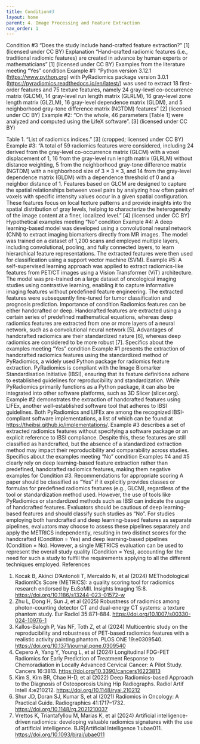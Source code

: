 ```yaml
---
title: Condition#3
layout: home
parent: 4. Image Processing and Feature Extraction
nav_order: 1
---
```


Condition #3
“Does the study include hand-crafted feature extraction?” [1]  (licensed under CC BY)
Explanation
“Hand-crafted radiomic features (i.e., traditional radiomic features) are created in advance by human experts or mathematicians” [1]  (licensed under CC BY)
Examples from the literature meeting “Yes” condition 
Example #1: “Python version 3.12.1 (https://www.python.org) with PyRadiomics package version 3.0.1 (https://pyradiomics.readthedocs.io/en/latest/) was used to extract 18 first-order features and 75 texture features, namely 24 gray-level co-occurrence matrix (GLCM), 14 gray-level run length matrix (GLRLM), 16 gray-level zone length matrix (GLZLM), 16 gray-level dependence matrix (GLDM), and 5 neighborhood gray-tone difference matrix (NGTDM) features” [2] (licensed under CC BY)
Example #2: “On the whole, 46 parameters [Table 1] were analyzed and computed using the LifeX software”. [3] (licensed under CC BY)
 
Table 1. “List of radiomics indices.” [3] (cropped; licensed under CC BY)
Example #3: “A total of 59 radiomics features were considered, including 24 derived from the gray-level co-occurrence matrix (GLCM) with a voxel displacement of 1, 16 from the gray-level run length matrix (GLRLM) without distance weighting, 5 from the neighborhood gray-tone difference matrix (NGTDM) with a neighborhood size of 3 × 3 × 3, and 14 from the gray-level dependence matrix (GLDM) with a dependence threshold of 0 and a neighbor distance of 1. Features based on GLCM are designed to capture the spatial relationships between voxel pairs by analyzing how often pairs of voxels with specific intensity values occur in a given spatial configuration. These features focus on local texture patterns and provide insights into the spatial distribution of gray levels, helping to characterize the heterogeneity of the image content at a finer, localized level.” [4] (licensed under CC BY)
Hypothetical examples meeting “No” condition
Example #4: A deep learning-based model was developed using a convolutional neural network (CNN) to extract imaging biomarkers directly from MR images. The model was trained on a dataset of 1,200 scans and employed multiple layers, including convolutional, pooling, and fully connected layers, to learn hierarchical feature representations. The extracted features were then used for classification using a support vector machine (SVM).
Example #5: A self-supervised learning approach was applied to extract radiomics-like features from PET/CT images using a Vision Transformer (ViT) architecture. The model was pre-trained on a large dataset of oncological imaging studies using contrastive learning, enabling it to capture informative imaging features without predefined feature engineering. The extracted features were subsequently fine-tuned for tumor classification and prognosis prediction. 
Importance of condition
Radiomics features can be either handcrafted or deep. Handcrafted features are extracted using a certain series of predefined mathematical equations, whereas deep radiomics features are extracted from one or more layers of a neural network, such as a convolutional neural network [5]. Advantages of handcrafted radiomics are their standardized nature [6], whereas deep radiomics are considered to be more robust [7].
Specifics about the examples meeting “Yes” condition
Example #1 presents the extraction of handcrafted radiomics features using the standardized method of PyRadiomics, a widely used Python package for radiomics feature extraction. PyRadiomics is compliant with the Image Biomarker Standardisation Initiative (IBSI), ensuring that its feature definitions adhere to established guidelines for reproducibility and standardization. While PyRadiomics primarily functions as a Python package, it can also be integrated into other software platforms, such as 3D Slicer (slicer.org). Example #2 demonstrates the extraction of handcrafted features using LIFEx, another well-established software tool that adheres to IBSI guidelines. Both PyRadiomics and LIFEx are among the recognized IBSI-compliant software implementations, a list of which can be found at https://theibsi.github.io/implementations/. Example #3 describes a set of extracted radiomics features without specifying a software package or an explicit reference to IBSI compliance. Despite this, these features are still classified as handcrafted, but the absence of a standardized extraction method may impact their reproducibility and comparability across studies.
Specifics about the examples meeting “No” condition
Examples #4 and #5 clearly rely on deep learning-based feature extraction rather than predefined, handcrafted radiomics features, making them negative examples for Condition #3.
Recommendations for appropriate scoring
A paper should be classified as “Yes” if it explicitly provides classes or formulas for predefined radiomics features (e.g., GLCM), regardless of the tool or standardization method used. However, the use of tools like PyRadiomics or standardized methods such as IBSI can indicate the usage of handcrafted features.
Evaluators should be cautious of deep learning-based features and should classify such studies as “No”.
For studies employing both handcrafted and deep learning-based features as separate pipelines, evaluators may choose to assess these pipelines separately and apply the METRICS independently, resulting in two distinct scores for the handcrafted (Condition = Yes) and deep learning-based pipelines (Condition = No). However,  a single METRICS evaluation can be used to represent the overall study quality (Condition = Yes), accounting for the need for such a study to fulfill the requirements applying to all the different techniques employed.
References
1. 	Kocak B, Akinci D’Antonoli T, Mercaldo N, et al (2024) METhodological RadiomICs Score (METRICS): a quality scoring tool for radiomics research endorsed by EuSoMII. Insights Imaging 15:8. https://doi.org/10.1186/s13244-023-01572-w
2. 	Zhu L, Dong H, Sun J, et al (2025) Robustness of radiomics among photon-counting detector CT and dual-energy CT systems: a texture phantom study. Eur Radiol 35:871–884. https://doi.org/10.1007/s00330-024-10976-1
3. 	Kallos-Balogh P, Vas NF, Toth Z, et al (2024) Multicentric study on the reproducibility and robustness of PET-based radiomics features with a realistic activity painting phantom. PLOS ONE 19:e0309540. https://doi.org/10.1371/journal.pone.0309540
4. 	Cepero A, Yang Y, Young L, et al (2024) Longitudinal FDG-PET Radiomics for Early Prediction of Treatment Response to Chemoradiation in Locally Advanced Cervical Cancer: A Pilot Study. Cancers 16:3813. https://doi.org/10.3390/cancers16223813
5. 	Kim S, Kim BR, Chae H-D, et al (2022) Deep Radiomics-based Approach to the Diagnosis of Osteoporosis Using Hip Radiographs. Radiol Artif Intell 4:e210212. https://doi.org/10.1148/ryai.210212
6. 	Shur JD, Doran SJ, Kumar S, et al (2021) Radiomics in Oncology: A Practical Guide. Radiographics 41:1717–1732. https://doi.org/10.1148/rg.2021210037
7. 	Vrettos K, Triantafyllou M, Marias K, et al (2024) Artificial intelligence-driven radiomics: developing valuable radiomics signatures with the use of artificial intelligence. BJR|Artificial Intelligence 1:ubae011. https://doi.org/10.1093/bjrai/ubae011

